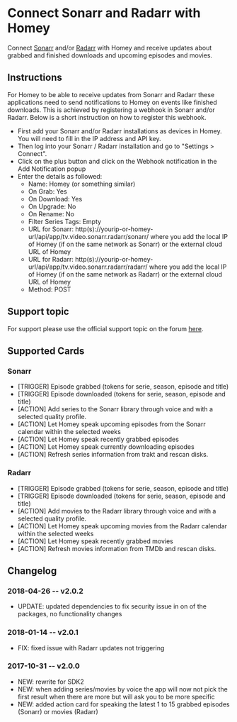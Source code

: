 # Connect Sonarr and Radarr with Homey
Connect [Sonarr](https://github.com/Sonarr/Sonarr) and/or [Radarr](https://github.com/Radarr/Radarr) with Homey and receive updates about grabbed and finished downloads and upcoming episodes and movies.

## Instructions
For Homey to be able to receive updates from Sonarr and Radarr these applications need to send notifications to Homey on events like finished downloads. This is achieved by registering a webhook in Sonarr and/or Radarr. Below is a short instruction on how to register this webhook.
* First add your Sonarr and/or Radarr installations as devices in Homey. You will need to fill in the IP address and API key.
* Then log into your Sonarr / Radarr installation and go to "Settings > Connect".
* Click on the plus button and click on the Webhook notification in the Add Notification popup
* Enter the details as followed:
    * Name: Homey (or something similar)
    * On Grab: Yes
    * On Download: Yes
    * On Upgrade: No
    * On Rename: No
    * Filter Series Tags: Empty
    * URL for Sonarr: http(s)://yourip-or-homey-url/api/app/tv.video.sonarr.radarr/sonarr/ where you add the local IP of Homey (if on the same network as Sonarr) or the external cloud URL of Homey
    * URL for Radarr: http(s)://yourip-or-homey-url/api/app/tv.video.sonarr.radarr/radarr/ where you add the local IP of Homey (if on the same network as Radarr) or the external cloud URL of Homey
    * Method: POST

## Support topic
For support please use the official support topic on the forum [here](https://forum.athom.com/discussion/3333/).

## Supported Cards
### Sonarr
* [TRIGGER] Episode grabbed (tokens for serie, season, episode and title)
* [TRIGGER] Episode downloaded (tokens for serie, season, episode and title)
* [ACTION] Add series to the Sonarr library through voice and with a selected quality profile.
* [ACTION] Let Homey speak upcoming episodes from the Sonarr calendar within the selected weeks
* [ACTION] Let Homey speak recently grabbed episodes
* [ACTION] Let Homey speak currently downloading episodes
* [ACTION] Refresh series information from trakt and rescan disks.

### Radarr
* [TRIGGER] Episode grabbed (tokens for serie, season, episode and title)
* [TRIGGER] Episode downloaded (tokens for serie, season, episode and title)
* [ACTION] Add movies to the Radarr library through voice and with a selected quality profile.
* [ACTION] Let Homey speak upcoming movies from the Radarr calendar within the selected weeks
* [ACTION] Let Homey speak recently grabbed movies
* [ACTION] Refresh movies information from TMDb and rescan disks.

## Changelog
### 2018-04-26 -- v2.0.2
* UPDATE: updated dependencies to fix security issue in on of the packages, no functionality changes

### 2018-01-14 -- v2.0.1
* FIX: fixed issue with Radarr updates not triggering

### 2017-10-31 -- v2.0.0
* NEW: rewrite for SDK2
* NEW: when adding series/movies by voice the app will now not pick the first result when there are more but will ask you to be more specific
* NEW: added action card for speaking the latest 1 to 15 grabbed episodes (Sonarr) or movies (Radarr)
